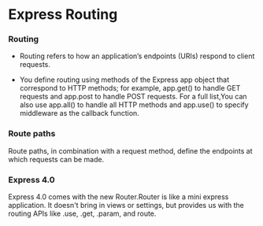 # Express Routing 

### Routing
- Routing refers to how an application’s endpoints (URIs) respond to client requests.

- You define routing using methods of the Express app object that correspond to HTTP methods; for example, app.get() to handle GET requests and app.post to handle POST requests.
For a full list,You can also use app.all() to handle all HTTP methods and app.use() to specify middleware as the callback function.

### Route paths
Route paths, in combination with a request method, define the endpoints at which requests can be made.

### Express 4.0
Express 4.0 comes with the new Router.Router is like a mini express application. 
It doesn't bring in views or settings, but provides us with the routing APIs like .use, .get, .param, and route.

